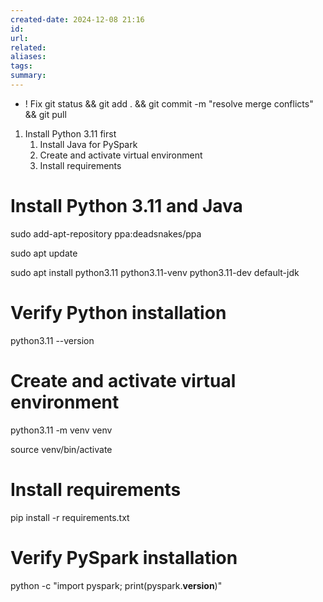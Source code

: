 ```yaml
---
created-date: 2024-12-08 21:16
id: 
url: 
related: 
aliases: 
tags: 
summary:
---
```

- ! Fix 
git status && git add . && git commit -m "resolve merge conflicts" && git pull
1. Install Python 3.11 first
	1. Install Java for PySpark
	2. Create and activate virtual environment
	3. Install requirements

# Install Python 3.11 and Java

sudo add-apt-repository ppa:deadsnakes/ppa

sudo apt update

sudo apt install python3.11 python3.11-venv python3.11-dev default-jdk

  

# Verify Python installation

python3.11 --version

  

# Create and activate virtual environment

python3.11 -m venv venv

source venv/bin/activate

  

# Install requirements

pip install -r requirements.txt

  

# Verify PySpark installation

python -c "import pyspark; print(pyspark.__version__)"